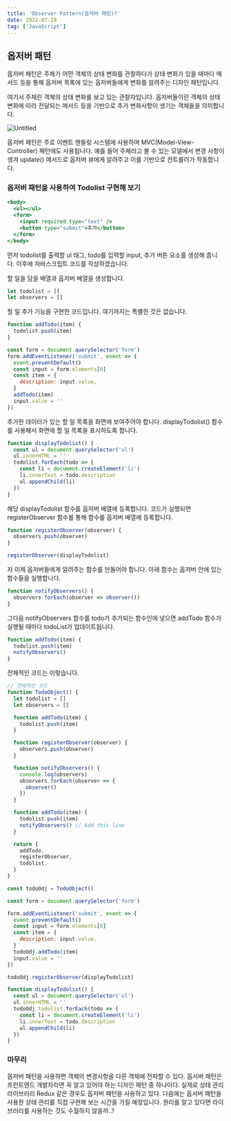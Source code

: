 ```yaml
---
title: 'Observer Pattern(옵저버 패턴)?'
date: 2022-07-28
tag: ['JavaScript']
---
```


## 옵저버 패턴

옵저버 패턴은 주체가 어떤 객체의 상태 변화를 관찰하다가 상태 변화가 있을 때마다 메서드 등을 통해 옵저버 목록에 있는 옵저버들에게 변화를 알려주는 디자인 패턴입니다.

여기서 주체란 객체의 상태 변화를 보고 있는 관찰자입니다. 옵저버들이란 객체의 상태 변화에 따라 전달되는 메서드 등을 기반으로 추가 변화사항이 생기는 객체들을 의미합니다.

![Untitled](https://s3-us-west-2.amazonaws.com/secure.notion-static.com/920d854d-9106-4706-a24f-952e41ca0651/Untitled.png)

옵저버 패턴은 주로 이벤트 핸들링 시스템에 사용하며 MVC(Model-View-Controller) 패턴에도 사용됩니다. 예를 들어 주체라고 볼 수 있는 모델에서 변경 사항이 생겨 update() 메서드로 옵저버 뷰에게 알려주고 이를 기반으로 컨트롤러가 작동합니다.

### 옵저버 패턴을 사용하여 Todolist 구현해 보기

```jsx
<body>
  <ul></ul>
  <form>
    <input required type="text" />
    <button type="submit">추가</button>
  </form>
</body>
```

먼저 todolist를 출력할 ul 태그, todo를 입력할 input, 추가 버튼 요소를 생성해 줍니다. 이후에 자바스크립트 코드를 작성하겠습니다.

할 일을 담을 배열과 옵저버 배열을 생성합니다.

```jsx
let todolist = []
let observers = []
```

할 일 추가 기능을 구현한 코드입니다. 여기까지는 특별한 것은 없습니다.

```jsx
function addTodo(item) {
  todolist.push(item)
}

const form = document.querySelector('form')
form.addEventListener('submit', event => {
  event.preventDefault()
  const input = form.elements[0]
  const item = {
    description: input.value,
  }
  addTodo(item)
  input.value = ''
})
```

추가한 데이터가 있는 할 일 목록을 화면에 보여주어야 합니다. displayTodolist() 함수를 사용해서 화면에 할 일 목록을 표시하도록 합니다.

```jsx
function displayTodolist() {
  const ul = document.querySelector('ul')
  ul.innerHTML = ''
  todolist.forEach(todo => {
    const li = document.createElement('li')
    li.innerText = todo.description
    ul.appendChild(li)
  })
}
```

해당 displayTodolist 함수를 옵저버 배열에 등록합니다. 코드가 실행되면 registerObserver 함수를 통해 함수를 옵저버 배열에 등록합니다.

```jsx
function registerObserver(observer) {
  observers.push(observer)
}

registerObserver(displayTodolist)
```

자 이제 옵저버들에게 알려주는 함수를 만들어야 합니다. 아래 함수는 옵저버 안에 있는 함수들을 실행합니다.

```jsx
function notifyObservers() {
  observers.forEach(observer => observer())
}
```

그다음 notifyObservers 함수를 todo가 추가되는 함수인에 넣으면 addTodo 함수가 실행될 때마다 todoList가 업데이트됩니다.

```jsx
function addTodo(item) {
  todolist.push(item)
  notifyObservers()
}
```

전체적인 코드는 이렇습니다.

```jsx
// 전체적인 코드
function TodoObject() {
  let todolist = []
  let observers = []

  function addTodo(item) {
    todolist.push(item)
  }

  function registerObserver(observer) {
    observers.push(observer)
  }

  function notifyObservers() {
    console.log(observers)
    observers.forEach(observer => {
      observer()
    })
  }

  function addTodo(item) {
    todolist.push(item)
    notifyObservers() // Add this line
  }

  return {
    addTodo,
    registerObserver,
    todolist,
  }
}

const todoOdj = TodoObject()

const form = document.querySelector('form')

form.addEventListener('submit', event => {
  event.preventDefault()
  const input = form.elements[0]
  const item = {
    description: input.value,
  }
  todoOdj.addTodo(item)
  input.value = ''
})

todoOdj.registerObserver(displayTodolist)

function displayTodolist() {
  const ul = document.querySelector('ul')
  ul.innerHTML = ''
  todoOdj.todolist.forEach(todo => {
    const li = document.createElement('li')
    li.innerText = todo.description
    ul.appendChild(li)
  })
}
```

### 마무리

옵저버 패턴을 사용하면 객체의 변경사항을 다른 객체에 전파할 수 있다. 옵서버 패턴은 프런트엔드 개발자라면 꼭 알고 있어야 하는 디자인 패턴 중 하나이다. 실제로 상태 관리 라이브러리 Redux 같은 경우도 옵저버 패턴을 사용하고 있다. 다음에는 옵서버 패턴을 사용한 상태 관리를 직접 구현해 보는 시간을 가질 예정입니다. 원리를 알고 있다면 라이브러리를 사용하는 것도 수월하지 않을까..?
